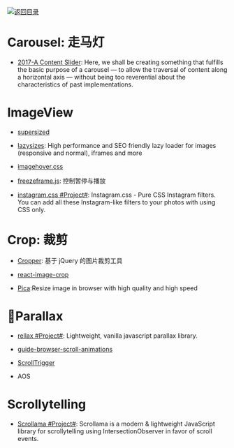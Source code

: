 [![返回目录](https://parg.co/UGo)](https://parg.co/b4z) 


# Carousel: 走马灯

* [2017-A Content Slider](https://inclusive-components.design/a-content-slider/): Here, we shall be creating something that fulfills the basic purpose of a carousel — to allow the traversal of content along a horizontal axis — without being too reverential about the characteristics of past implementations.

# ImageView

* [supersized](https://github.com/buildinternet/supersized)

* [lazysizes](https://github.com/aFarkas/lazysizes): High performance and SEO friendly lazy loader for images (responsive and normal), iframes and more

* [imagehover.css](https://github.com/ciar4n/imagehover.css)

* [freezeframe.js](https://github.com/ctrl-freaks/freezeframe.js): 控制暂停与播放

- [instagram.css #Project#](https://github.com/picturepan2/instagram.css): Instagram.css - Pure CSS Instagram filters. You can add all these Instagram-like filters to your photos with using CSS only.

# Crop: 裁剪

* [Cropper](http://fengyuanchen.github.io/cropper/): 基于 jQuery 的图片裁剪工具

* [react-image-crop](https://github.com/DominicTobias/react-image-crop)

* [Pica](http://nodeca.github.io/pica/demo/):Resize image in browser with high quality and high speed

# Parallax

* [rellax #Project#](https://github.com/dixonandmoe/rellax): Lightweight, vanilla javascript parallax library.

* [guide-browser-scroll-animations](http://developer.telerik.com/featured/guide-browser-scroll-animations/?ref=mybridge.co)

* [ScrollTrigger](https://github.com/terwanerik/ScrollTrigger)

* AOS

# Scrollytelling

* [Scrollama #Project#](https://github.com/russellgoldenberg/scrollama): Scrollama is a modern & lightweight JavaScript library for scrollytelling using IntersectionObserver in favor of scroll events.
